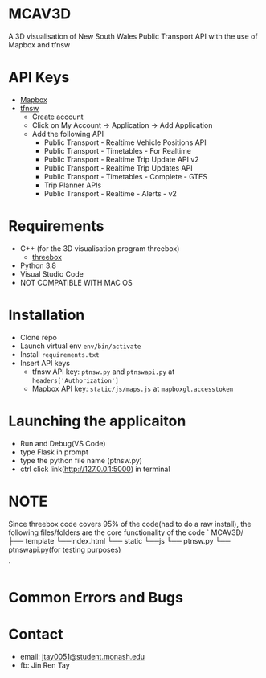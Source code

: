 # MCAV3D
A 3D visualisation of New South Wales Public Transport API with the use of Mapbox and tfnsw


# API Keys
* [Mapbox](https://www.mapbox.com/)
* [tfnsw](https://opendata.transport.nsw.gov.au/)
  * Create account
  * Click on My Account -> Application -> Add Application 
  * Add the following API
    * Public Transport - Realtime Vehicle Positions API
    * Public Transport - Timetables - For Realtime
    * Public Transport - Realtime Trip Update API v2
    * Public Transport - Realtime Trip Updates API
    * Public Transport - Timetables - Complete - GTFS
    * Trip Planner APIs
    * Public Transport - Realtime - Alerts - v2

# Requirements 
* C++ (for the 3D visualisation program threebox)
  * [threebox](https://github.com/peterqliu/threebox)
* Python 3.8
* Visual Studio Code 
* NOT COMPATIBLE WITH MAC OS  

# Installation
* Clone repo 
* Launch virtual env `env/bin/activate`
* Install `requirements.txt`
* Insert API keys 
  * tfnsw API key: `ptnsw.py` and `ptnswapi.py` at `headers['Authorization']`
  * Mapbox API key: `static/js/maps.js` at `mapboxgl.accesstoken`

# Launching the applicaiton
* Run and Debug(VS Code) 
* type Flask in prompt
* type the python file name (ptnsw.py)
* ctrl click link(http://127.0.0.1:5000) in terminal 

# NOTE
Since threebox code covers 95% of the code(had to do a raw install), the following files/folders are the core functionality of the code 
`
MCAV3D/                                                     
├── template
   └──index.html
└── static
    └──js 
└── ptnsw.py
└── ptnswapi.py(for testing purposes)
       
`
# Common Errors and Bugs



# Contact 
* email: jtay0051@student.monash.edu
* fb: Jin Ren Tay 

